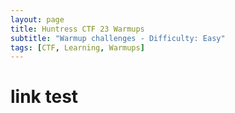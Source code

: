 ```yaml
---
layout: page
title: Huntress CTF 23 Warmups
subtitle: "Warmup challenges - Difficulty: Easy"
tags: [CTF, Learning, Warmups]
---
```


# link test
